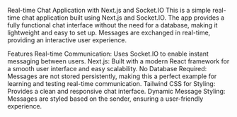 Real-time Chat Application with Next.js and Socket.IO
This is a simple real-time chat application built using Next.js and Socket.IO. The app provides a fully functional chat interface without the need for a database, making it lightweight and easy to set up. Messages are exchanged in real-time, providing an interactive user experience.

Features
Real-time Communication: Uses Socket.IO to enable instant messaging between users.
Next.js: Built with a modern React framework for a smooth user interface and easy scalability.
No Database Required: Messages are not stored persistently, making this a perfect example for learning and testing real-time communication.
Tailwind CSS for Styling: Provides a clean and responsive chat interface.
Dynamic Message Styling: Messages are styled based on the sender, ensuring a user-friendly experience.
